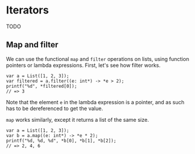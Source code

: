 # Iterators

TODO

## Map and filter

We can use the functional `map` and `filter` operations on lists, using
function pointers or lambda expressions. First, let's see how filter works.

```
var a = List([1, 2, 3]);
var filtered = a.filter((e: int*) -> *e > 2);
printf("%d", *filtered[0]);
// => 3
```

Note that the element `e` in the lambda expression is a pointer, and as such
has to be dereferenced to get the value.

`map` works similarly, except it returns a list of the same size.

```
var a = List([1, 2, 3]);
var b = a.map((e: int*) -> *e * 2);
printf("%d, %d, %d", *b[0], *b[1], *b[2]);
// => 2, 4, 6
```
